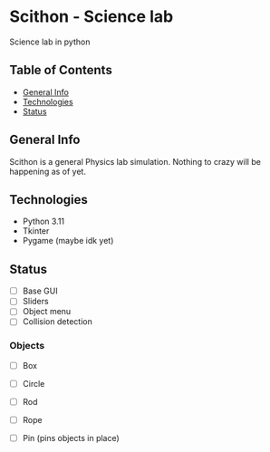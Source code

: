 # Scithon - Science lab
Science lab in python

## Table of Contents
- [General Info](#general-info)
- [Technologies](#technologies)
- [Status](#status)

## General Info
Scithon is a general Physics lab simulation. Nothing to crazy will be happening as of yet.

## Technologies
- Python 3.11
- Tkinter
- Pygame (maybe idk yet)

## Status
- [ ] Base GUI
- [ ] Sliders
- [ ] Object menu
- [ ] Collision detection

### Objects
- [ ] Box
- [ ] Circle
- [ ] Rod
- [ ] Rope
- [ ] Pin (pins objects in place)


